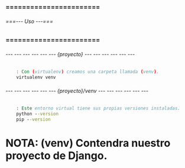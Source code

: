 ### ======================= ###
###### ===--- Uso ---=== ######
### ======================= ###

<!-- Para utilizar Virtual Env -->

###### --- --- --- --- --- --- {proyecto} --- --- --- --- --- --- ######

<!-- En nuestro proyecto vacio. -->

```bat
	: Con (virtualenv) creamos una carpeta llamada (venv).
	virtualenv venv
```

###### --- --- --- --- --- --- {proyecto}/venv --- --- --- --- --- --- ######

```bat
	: Este entorno virtual tiene sus propias versiones instaladas.
	python --version
	pip --version
```

# NOTA: (venv) Contendra nuestro proyecto de Django.